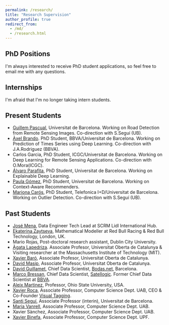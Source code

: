 ```yaml
---
permalink: /research/
title: "Research Supervision"
author_profile: true
redirect_from: 
  - /md/
  - /research.html
---
```



## PhD Positions
I'm always interested to receive PhD student applications, so feel free to email me with any questions.

## Internships
I'm afraid that I'm no longer taking intern students.

## Present Students
+ [Guillem Pascual](https://github.com/gpascualg), Universitat de Barcelona. Working on Road Detection from Remote Sensing Images. Co-direction with S.Seguí (UB).
+ [Àxel Brando](http://axelbrando.github.io/). PhD Student, BBVA/Universitat de Barcelona. Working on Prediction of Times Series using Deep Learning. Co-direction with J.A.Rodriguez (BBVA).
+ Carlos Garcia, PhD Student, ICGC/Universitat de Barcelona. Working on Deep Learning for Remote Sensing Applications. Co-direction with O.Mora(ICGC).
+ [Álvaro Parafita](https://www.linkedin.com/in/alvaroparafita/), PhD Student, Universitat de Barcelona. Working on Explainable Deep Learning.
+ [Paula Gómez](https://www.linkedin.com/in/paulagd-1995), PhD Student, Universitat de Barcelona. Working on Context-Aware Recommenders.
+ [Mariona Carós](https://www.linkedin.com/in/mariona-c-a7bb91105), PhD Student, Telefonica I+D/Universitat de Barcelona. Working on Outlier Detection. Co-direction with S.Seguí (UB).

## Past Students
+ [José Mena](https://www.linkedin.com/in/jose-mena-2312645/), Data Engineer Tech Lead at SCRM Lidl International Hub. 
+ [Ekaterina Zaytseva](https://www.linkedin.com/in/ekaterina-zaytseva-758b5311/), Mathematical Modeller at Red Bull Racing & Red Bull Technology, London, UK.
+ Mario Rojas, Post-doctoral research assistant, Dublin City University.
+ [Àgata Lapedriza](http://sunai.uoc.edu/~agata/). Associate Profesor, Universitat Oberta de Catalunya & Visiting researcher at the Massachusetts Institute of Technology (MIT).
+ [Xavier Baró](http://sunai.uoc.edu/), Associate Profesor, Universitat Oberta de Catalunya.
+ [David Masip](http://www.cvc.uab.es/~davidm/), Associate Profesor, Universitat Oberta de Catalunya.
+ [David Guillamet](https://www.linkedin.com/in/davidguillamet/?ppe=1), Chief Data Scientist, [Bodas.net](https://www.bodas.net/), Barcelona.
+ [Marco Bressan](https://www.linkedin.com/in/mbressan/?ppe=1), Chief Data Scientist, [Satellogic](https://www.satellogic.com/). Former Chief Data Scientist at [BBVA](https://www.bbva.com/en/). 
+ [Aleix Martinez](http://www2.ece.ohio-state.edu/~aleix/), Professor, Ohio State University, USA.
+ [Xavier Roca](https://www.linkedin.com/in/xavierroca/?ppe=1), Associate Professor, Computer Science Dept. UAB, CEO & Co-Founder [Visual Tagging](https://visual-tagging.com/en). 
+ [Santi Seguí](http://www.cvc.uab.es/people/ssegui/),  Associate Professor (interin), Universitat de Barcelona.
+ [Maria Vanrell](http://www.cat.uab.cat/~maria/), Associate Professor, Computer Science Dept. UAB.
+ Xavier Sànchez, Associate Professor, Computer Science Dept. UAB.
+ [Xavier Binefa](https://www.upf.edu/web/etic/entry/-/-/53910/409/xavier-binefa), Associate Professor, Computer Science Dept. UPF.
